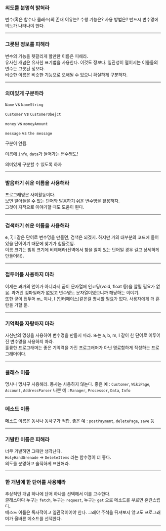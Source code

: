 ### 의도를 분명히 밝혀라
변수(혹은 함수나 클래스)의 존재 이유는? 수행 기능은? 사용 방법은?
반드시 변수명에 의도가 나타나야 한다.

---

### 그릇된 정보를 피해라
변수의 기능을 헷갈리게 할만한 이름은 피해라.<br/>
유사한 개념은 유사한 표기법을 사용한다. 이것도 정보다. 일관성이 떨어지는 이름들의 변수는 그릇된 정보다.<br/>
비슷한 이름은 비슷한 기능으로 오해될 수 있으니 확실하게 구분하자.

---
### 의미있게 구분하라

`Name` vs `NameString`

`Customer` vs `CustomerObejct`

`money` vs `moneyAmount`

`message` vs `the message`

구분이 안됨.

이름에 `info`, `data`가 들어가는 변수명도!

의미있게 구분할 수 있도록 하자

---

###	발음하기 쉬운 이름을 사용해라
프로그래밍은 사회활동이다.<br/>
보면 알아들을 수 있는 단어와 발음하기 쉬운 변수명을 활용하자.<br/>
그것이 지적으로 이야기할 때도 도움이 된다.<br/>

---

### 검색하기 쉬운 이름을 사용해라
e, 7, i 같은 단어로 변수명을 만들면, 검색은 되겠지. 하지만 거의 대부분의 코드에 들어있을 단어이기 때문에 찾기가 힘들것임.<br/>
이름 크기는 범위 크기에 비례해라(전역에서 찾을 일이 있는 단어일 경우 길고 상세하게 만들어라).<br/>

---

###	접두어를 사용하지 마라
이제는 과거의 언어가 아니라서 굳이 문자열에 인코딩(void, float 등)을 알릴 필요가 없음. 과거엔 컴파일러가 없었고 변수명도 문자열이였으니까 해당하는 이야기.<br/>
또한 굳이 접두어 m_ 이나, I (인터페이스)같은걸 명시할 필요가 없다. 사용자에게 더 혼란을 가할 뿐.<br/>

---

###	기억력을 자랑하지 마라
자신만의 명칭을 사용하여 변수명을 만들지 마라. 또는 a, b, m, l 같이 한 단어로 이루어진 변수명을 사용하지 마라.<br/>
훌륭한 프로그래머는 좋은 기억력을 가진 프로그래머가 아닌 명료함하게 작성하는 프로그래머이다.<br/>

---

###	클래스 이름
명사나 명사구 사용해라. 동사는 사용하지 않는다.
좋은 예 : `Customer`, `WikiPage`, `Account`, `AddressParser`
나쁜 예 : `Manager`, `Processor`, `Data`, `Info`

---

###	메소드 이름
메소드 이름은 동사나 동사구가 적합.
좋은 예 : `postPayment`, `deletePage`, `save` 등

---

### 기발한 이름은 피해라
너무 기발하면 그때만 생각난다.<br/>
`HolyHandGrenade` -> `DeleteItems` 라는 함수명이 더 좋다.<br/>
의도를 분명하고 솔직하게 표현해라.<br/>

---

###	한 개념에 한 단어를 사용해라
추상적인 개념 하나에 단어 하나를 선택해서 이를 고수한다.<br/>
클래스마다 누구는 `fetch`, 누구는 `request`, 누구는 `get` 으로 메소드를 부르면 혼란스럽다.<br/>
메소드 이름은 독자적이고 일관적이어야 한다. 그래야 주석을 뒤져보지 않고도 프로그래머가 올바른 메소드를 선택한다.

---
